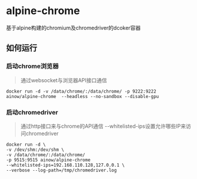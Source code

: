 # alpine-chrome

基于alpine构建的chromium及chromedriver的dcoker容器

## 如何运行

### 启动chrome浏览器

>  通过websocket与浏览器API接口通信

```
docker run -d -v /data/chrome/:/data/chrome/ -p 9222:9222 ainow/alpine-chrome  --headless --no-sandbox --disable-gpu
```


### 启动chromedriver

> 通过http接口来与chrome的API通信
--whitelisted-ips设置允许哪些IP来访问chromedriver
```
docker run -d \
-v /dev/shm:/dev/shm \
-v /data/chrome/:/data/chrome/ 
-p 9515:9515 ainow/alpine-chrome  
--whitelisted-ips=192.168.110.128,127.0.0.1 \
--verbose --log-path=/tmp/chromedriver.log
```


